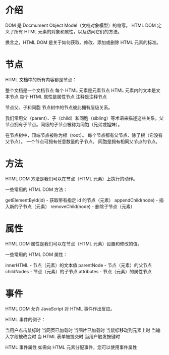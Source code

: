 # 介绍
DOM 是 Docmument Object Model（文档对象模型）的缩写。
HTML DOM 定义了所有 HTML 元素的对象和属性，以及访问它们的方法。

换言之，HTML DOM 是关于如何获取、修改、添加或删除 HTML 元素的标准。

# 节点
HTML 文档中的所有内容都是节点：

整个文档是一个文档节点
每个 HTML 元素是元素节点
HTML 元素内的文本是文本节点
每个 HTML 属性是属性节点
注释是注释节点

节点父、子和同胞
节点树中的节点彼此拥有层级关系。

我们常用父（parent）、子（child）和同胞（sibling）等术语来描述这些关系。父节点拥有子节点。同级的子节点被称为同胞（兄弟或姐妹）。

在节点树中，顶端节点被称为根（root）。
每个节点都有父节点、除了根（它没有父节点）。
一个节点可拥有任意数量的子节点。
同胞是拥有相同父节点的节点。

# 方法
HTML DOM 方法是我们可以在节点（HTML 元素）上执行的动作。

一些常用的 HTML DOM 方法：

getElementById(id) - 获取带有指定 id 的节点（元素）
appendChild(node) - 插入新的子节点（元素）
removeChild(node) - 删除子节点（元素）

# 属性
HTML DOM 属性是我们可以在节点（HTML 元素）设置和修改的值。

一些常用的 HTML DOM 属性：

innerHTML - 节点（元素）的文本值
parentNode - 节点（元素）的父节点
childNodes - 节点（元素）的子节点
attributes - 节点（元素）的属性节点

# 事件
HTML DOM 允许 JavaScript 对 HTML 事件作出反应。

HTML 事件的例子：

当用户点击鼠标时
当网页已加载时
当图片已加载时
当鼠标移动到元素上时
当输入字段被改变时
当 HTML 表单被提交时
当用户触发按键时

HTML 事件属性
如需向 HTML 元素分配事件，您可以使用事件属性
